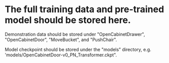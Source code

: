 # The full training data and pre-trained model should be stored here.
Demonstration data should be stored under "OpenCabinetDrawer", "OpenCabinetDoor", "MoveBucket", and "PushChair".

Model checkpoint should be stored under the "models" directory, e.g. 'models/OpenCabinetDoor-v0_PN_Transformer.ckpt".

